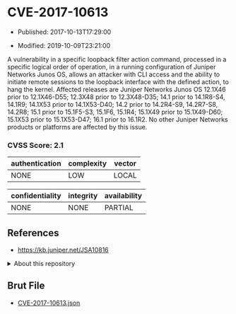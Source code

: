 # CVE-2017-10613

- Published: 2017-10-13T17:29:00

- Modified: 2019-10-09T23:21:00

A vulnerability in a specific loopback filter action command, processed in a specific logical order of operation, in a running configuration of Juniper Networks Junos OS, allows an attacker with CLI access and the ability to initiate remote sessions to the loopback interface with the defined action, to hang the kernel. Affected releases are Juniper Networks Junos OS 12.1X46 prior to 12.1X46-D55; 12.3X48 prior to 12.3X48-D35; 14.1 prior to 14.1R8-S4, 14.1R9; 14.1X53 prior to 14.1X53-D40; 14.2 prior to 14.2R4-S9, 14.2R7-S8, 14.2R8; 15.1 prior to 15.1F5-S3, 15.1F6, 15.1R4; 15.1X49 prior to 15.1X49-D60; 15.1X53 prior to 15.1X53-D47; 16.1 prior to 16.1R2. No other Juniper Networks products or platforms are affected by this issue.

### CVSS Score: **2.1**

| authentication | complexity | vector |
| --- | --- | --- |
| NONE | LOW | LOCAL |

| confidentiality | integrity | availability |
| --- | --- | --- |
| NONE | NONE | PARTIAL |

## References

* https://kb.juniper.net/JSA10816

<details>
<summary>About this repository</summary> 

  This repository is part of the project [Live Hack CVE](https://github.com/Live-Hack-CVE). Main website can be found [www.live-hack.org](https://www.live-hack.org) 
  
  Made by [Sn0wAlice](https://github.com/Sn0wAlice) for the people that care about security and need to have a feed of the latest CVEs. Hope you enjoy it, don't forget to star the repo and follow me on [Twitter](https://twitter.com/Sn0wAlice) and [Github](https://github.com/Sn0wAlice). And that is my [personnal website](https://www.alice-snow.me/)

  - [Home Page](https://github.com/Live-Hack-CVE)
  - [Framework](https://github.com/Live-Hack-CVE/cve-framework)
  - [CVE database](https://github.com/Live-Hack-CVE/full_database)
  - [Changelog](https://github.com/Live-Hack-CVE/Changelog)
</details>

## Brut File

* [CVE-2017-10613.json](https://raw.githubusercontent.com/Live-Hack-CVE/full_database/main/cves/2017/CVE-2017-10613.json)


